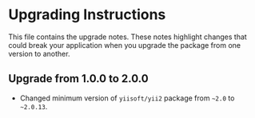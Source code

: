 Upgrading Instructions
======================

This file contains the upgrade notes. These notes highlight changes that could break your
application when you upgrade the package from one version to another.

Upgrade from 1.0.0 to 2.0.0
---------------------------

* Changed minimum version of `yiisoft/yii2` package from `~2.0` to `~2.0.13`.
